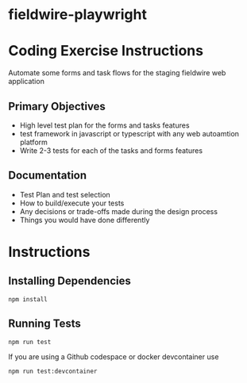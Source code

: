 # fieldwire-playwright

# Coding Exercise Instructions

Automate some forms and task flows for the staging fieldwire web application

## Primary Objectives

- High level test plan for the forms and tasks features
- test framework in javascript or typescript with any web autoamtion platform
- Write 2-3 tests for each of the tasks and forms features

## Documentation

- Test Plan and test selection
- How to build/execute your tests
- Any decisions or trade-offs made during the design process
- Things you would have done differently

# Instructions

## Installing Dependencies

`npm install`

## Running Tests

`npm run test`

If you are using a Github codespace or docker devcontainer use

`npm run test:devcontainer`
